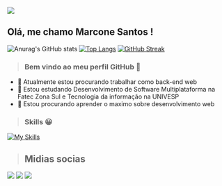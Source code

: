 ![](https://mir-s3-cdn-cf.behance.net/project_modules/fs/81bb4b165684019.640b6038d133e.gif)

## Olá, me chamo Marcone Santos ! 

![Anurag's GitHub stats](https://github-readme-stats.vercel.app/api?username=Marcone-Santos1&show_icons=true&theme=transparent)
[![Top Langs](https://github-readme-stats.vercel.app/api/top-langs/?username=Marcone-Santos1&show_icons=true&theme=transparent&layout=compact)](https://github.com/anuraghazra/github-readme-stats)
[![GitHub Streak](https://streak-stats.demolab.com?user=Marcone-Santos1&theme=transparent)](https://git.io/streak-stats)
> ### Bem vindo ao meu perfil GitHub 👋

- 🔭 Atualmente estou procurando trabalhar como back-end web
- 🌱 Estou estudando Desenvolvimento de Software Multiplataforma na Fatec Zona Sul e Tecnologia da informação na UNIVESP
- 👯 Estou procurando aprender o maximo sobre desenvolvimento web
  
> ### Skills :grinning:
[![My Skills](https://skillicons.dev/icons?i=php,laravel,js,nodejs,nest,vue,react,python,selenium,linux,aws&perline=10)](https://skillicons.dev) 

> ## Midias socias
<a href="https://instagram.com/marcone231" target="_blank"><img src="https://img.shields.io/badge/-Instagram-%23E4405F?style=for-the-badge&logo=instagram&logoColor=white" target="_blank"></a>
<a href="https://www.linkedin.com/in/marcone-santos-5706831a8" target="_blank"><img src="https://img.shields.io/badge/-LinkedIn-%230077B5?style=for-the-badge&logo=linkedin&logoColor=white" target="_blank"></a>
<a href="mailto:ms5806166@gmail.com"><img src="https://res.cloudinary.com/practicaldev/image/fetch/s--C75QF96b--/c_limit%2Cf_auto%2Cfl_progressive%2Cq_auto%2Cw_880/https://img.shields.io/badge/Gmail-D14836%3Fstyle%3Dfor-the-badge%26logo%3Dgmail%26logoColor%3Dwhite"></a>
